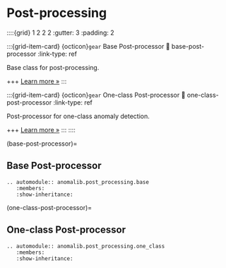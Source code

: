 # Post-processing

::::{grid} 1 2 2 2
:gutter: 3
:padding: 2

:::{grid-item-card} {octicon}`gear` Base Post-processor
:link: base-post-processor
:link-type: ref

Base class for post-processing.

+++
[Learn more »](base-post-processor)
:::

:::{grid-item-card} {octicon}`gear` One-class Post-processor
:link: one-class-post-processor
:link-type: ref

Post-processor for one-class anomaly detection.

+++
[Learn more »](one-class-post-processor)
:::
::::

(base-post-processor)=

## Base Post-processor

```{eval-rst}
.. automodule:: anomalib.post_processing.base
   :members:
   :show-inheritance:
```

(one-class-post-processor)=

## One-class Post-processor

```{eval-rst}
.. automodule:: anomalib.post_processing.one_class
   :members:
   :show-inheritance:
```
